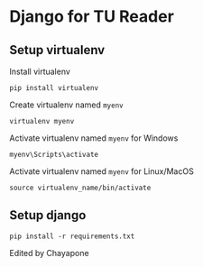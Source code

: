 # Django for TU Reader

## Setup virtualenv
Install virtualenv
```
pip install virtualenv 
```

Create virtualenv named `myenv`
```
virtualenv myenv
```

Activate virtualenv named `myenv` for Windows
```
myenv\Scripts\activate
```

Activate virtualenv named `myenv` for Linux/MacOS
```
source virtualenv_name/bin/activate
```

## Setup django
```
pip install -r requirements.txt
```

Edited by Chayapone 